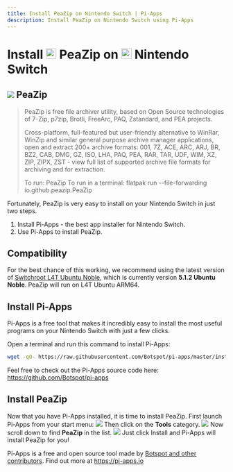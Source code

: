 ```yaml
---
title: Install PeaZip on Nintendo Switch | Pi-Apps
description: Install PeaZip on Nintendo Switch using Pi-Apps
---
```

<div class="simple-install-content content">

# Install <img src="/img/app-icons/PeaZip/icon-64.png" height=24> PeaZip on <img src=/img/other-icons/switch-icon.svg height=24> Nintendo Switch

## <img src="/img/app-icons/PeaZip/icon-64.png"> PeaZip
> PeaZip is free file archiver utility, based on Open Source technologies of 7-Zip, p7zip, Brotli, FreeArc, PAQ, Zstandard, and PEA projects.
> 
> Cross-platform, full-featured but user-friendly alternative to WinRar, WinZip and similar general purpose archive manager applications, open and extract 200+ archive formats: 001, 7Z, ACE, ARC, ARJ, BR, BZ2, CAB, DMG, GZ, ISO, LHA, PAQ, PEA, RAR, TAR, UDF, WIM, XZ, ZIP, ZIPX, ZST - view full list of supported archive file formats for archiving and for extraction.
> 
> To run: PeaZip
> To run in a terminal: flatpak run --file-forwarding io.github.peazip.PeaZip

Fortunately, PeaZip is very easy to install on your Nintendo Switch in just two steps.
1. Install Pi-Apps - the best app installer for Nintendo Switch.
2. Use Pi-Apps to install PeaZip.
</div>
<div class="simple-install-content content">

## Compatibility
For the best chance of this working, we recommend using the latest version of [Switchroot L4T Ubuntu Noble](https://wiki.switchroot.org/wiki/linux/l4t-ubuntu-noble-installation-guide), which is currently version **5.1.2 Ubuntu Noble**.
PeaZip will run on L4T Ubuntu ARM64.
</div>
<div class="simple-install-content content">

## Install Pi-Apps

Pi-Apps is a free tool that makes it incredibly easy to install the most useful programs on your Nintendo Switch with just a few clicks.

Open a terminal and run this command to install Pi-Apps:
```bash
wget -qO- https://raw.githubusercontent.com/Botspot/pi-apps/master/install | bash
```
Feel free to check out the Pi-Apps source code here: https://github.com/Botspot/pi-apps
</div>
<div class="simple-install-content content">

## Install PeaZip

Now that you have Pi-Apps installed, it is time to install PeaZip.
First launch Pi-Apps from your start menu:
<img src="/img/start-menu.png">
Then click on the <b>Tools</b> category.
<img src="/img/category-selections/Tools.png">
Now scroll down to find <b>PeaZip</b> in the list.
<img src="/img/app-icons/PeaZip/app-selection.png">
Just click Install and Pi-Apps will install PeaZip for you!
</div>
<div class="simple-install-content content">

Pi-Apps is a free and open source tool made by [Botspot and other contributors](/about/#contributors). Find out more at https://pi-apps.io
</div>
